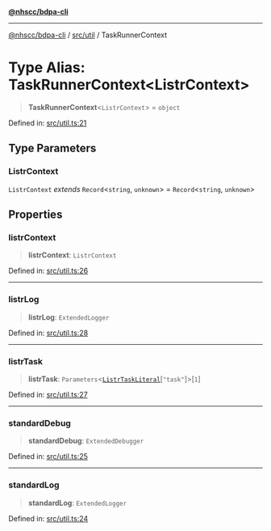 [**@nhscc/bdpa-cli**](../../../README.md)

***

[@nhscc/bdpa-cli](../../../README.md) / [src/util](../README.md) / TaskRunnerContext

# Type Alias: TaskRunnerContext\<ListrContext\>

> **TaskRunnerContext**\<`ListrContext`\> = `object`

Defined in: [src/util.ts:21](https://github.com/nhscc/bdpa-cli/blob/8ad58c8c8508bf539936ccdd28c6f77ce4493fea/src/util.ts#L21)

## Type Parameters

### ListrContext

`ListrContext` *extends* `Record`\<`string`, `unknown`\> = `Record`\<`string`, `unknown`\>

## Properties

### listrContext

> **listrContext**: `ListrContext`

Defined in: [src/util.ts:26](https://github.com/nhscc/bdpa-cli/blob/8ad58c8c8508bf539936ccdd28c6f77ce4493fea/src/util.ts#L26)

***

### listrLog

> **listrLog**: `ExtendedLogger`

Defined in: [src/util.ts:28](https://github.com/nhscc/bdpa-cli/blob/8ad58c8c8508bf539936ccdd28c6f77ce4493fea/src/util.ts#L28)

***

### listrTask

> **listrTask**: `Parameters`\<[`ListrTaskLiteral`](ListrTaskLiteral.md)\[`"task"`\]\>\[`1`\]

Defined in: [src/util.ts:27](https://github.com/nhscc/bdpa-cli/blob/8ad58c8c8508bf539936ccdd28c6f77ce4493fea/src/util.ts#L27)

***

### standardDebug

> **standardDebug**: `ExtendedDebugger`

Defined in: [src/util.ts:25](https://github.com/nhscc/bdpa-cli/blob/8ad58c8c8508bf539936ccdd28c6f77ce4493fea/src/util.ts#L25)

***

### standardLog

> **standardLog**: `ExtendedLogger`

Defined in: [src/util.ts:24](https://github.com/nhscc/bdpa-cli/blob/8ad58c8c8508bf539936ccdd28c6f77ce4493fea/src/util.ts#L24)
